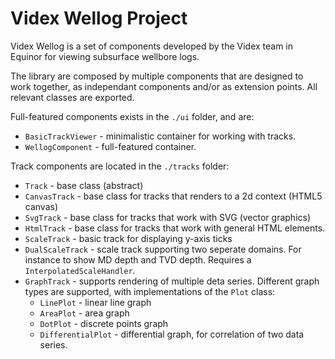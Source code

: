 # Videx Wellog Project

Videx Wellog is a set of components developed by the Videx team in Equinor for viewing subsurface wellbore logs.

The library are composed by multiple components that are designed to work together, as independant components and/or as extension points. All relevant classes are exported.

Full-featured components exists in the `./ui` folder, and are:
* `BasicTrackViewer` - minimalistic container for working with tracks.
* `WellogComponent` - full-featured container.

Track components are located in the `./tracks` folder:
* `Track` - base class (abstract)
* `CanvasTrack` - base class for tracks that renders to a 2d context (HTML5 canvas)
* `SvgTrack` - base class for tracks that work with SVG (vector graphics)
* `HtmlTrack` - base class for tracks that work with general HTML elements.
* `ScaleTrack` - basic track for displaying y-axis ticks
* `DualScaleTrack` - scale track supporting two seperate domains. For instance to show MD depth and TVD depth. Requires a `InterpolatedScaleHandler`.
* `GraphTrack` - supports rendering of multiple deta series. Different graph types are supported, with implementations of the `Plot` class:
  * `LinePlot` - linear line graph
  * `AreaPlot` - area graph
  * `DotPlot` - discrete points graph
  * `DifferentialPlot` - differential graph, for correlation of two data series.

